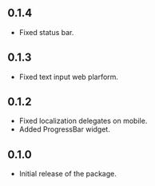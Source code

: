 ## 0.1.4

* Fixed status bar.

## 0.1.3

* Fixed text input web plarform.

## 0.1.2

* Fixed localization delegates on mobile.
* Added ProgressBar widget.

## 0.1.0

* Initial release of the package.
